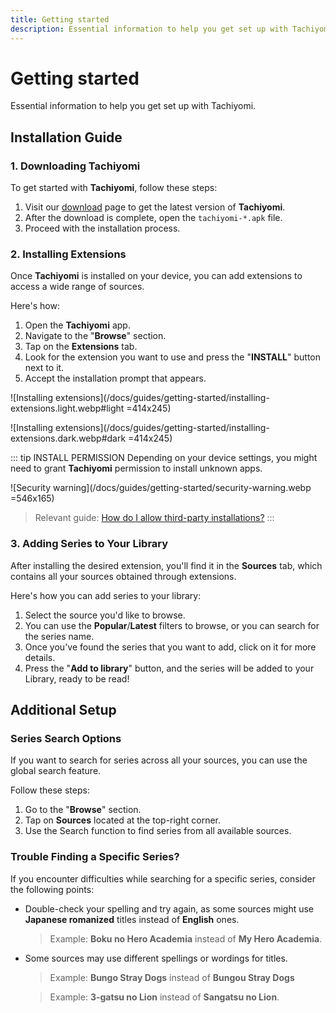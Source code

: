 ```yaml
---
title: Getting started
description: Essential information to help you get set up with Tachiyomi.
---
```


# Getting started

Essential information to help you get set up with Tachiyomi.

## Installation Guide

### 1. Downloading Tachiyomi

To get started with **Tachiyomi**, follow these steps:

1. Visit our [download](/download/) page to get the latest version of **Tachiyomi**.
1. After the download is complete, open the `tachiyomi-*.apk` file.
1. Proceed with the installation process.

### 2. Installing Extensions

Once **Tachiyomi** is installed on your device, you can add extensions to access a wide range of sources.

Here's how:

1. Open the **Tachiyomi** app.
1. Navigate to the "**Browse**" section.
1. Tap on the **Extensions** tab.
1. Look for the extension you want to use and press the "**INSTALL**" button next to it.
1. Accept the installation prompt that appears.

![Installing extensions](/docs/guides/getting-started/installing-extensions.light.webp#light =414x245)

![Installing extensions](/docs/guides/getting-started/installing-extensions.dark.webp#dark =414x245)

::: tip INSTALL PERMISSION
Depending on your device settings, you might need to grant **Tachiyomi** permission to install unknown apps.

![Security warning](/docs/guides/getting-started/security-warning.webp =546x165)

> Relevant guide: [How do I allow third-party installations?](/docs/faq/extensions#how-do-i-allow-third-party-installations)
:::

### 3. Adding Series to Your Library

After installing the desired extension, you'll find it in the **Sources** tab, which contains all your sources obtained through extensions.

Here's how you can add series to your library:

1. Select the source you'd like to browse.
1. You can use the **Popular**/**Latest** filters to browse, or you can search for the series name.
1. Once you've found the series that you want to add, click on it for more details.
1. Press the "**Add to library**" button, and the series will be added to your Library, ready to be read!

## Additional Setup

### Series Search Options

If you want to search for series across all your sources, you can use the global search feature.

Follow these steps:

1. Go to the "**Browse**" section.
1. Tap on **Sources** located at the top-right corner.
1. Use the Search function to find series from all available sources.

### Trouble Finding a Specific Series?

If you encounter difficulties while searching for a specific series, consider the following points:

* Double-check your spelling and try again, as some sources might use **Japanese romanized** titles instead of **English** ones.
  > Example: **Boku no Hero Academia** instead of **My Hero Academia**.

* Some sources may use different spellings or wordings for titles.
  > Example: **Bungo Stray Dogs** instead of **Bungou Stray Dogs**

  > Example: **3-gatsu no Lion** instead of **Sangatsu no Lion**.
